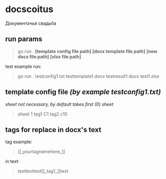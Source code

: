 # docscoitus
Документачья свадьба
## run params
>go run . <strong>[template config file path]</strong> <strong>[docx template file path]</strong> <strong>[new docx file path]</strong> <strong>[xlsx file path]</strong>

test example run:
>go run . testconfig1.txt testtemplate1.docx testresult1.docx test1.xlsx
## template config file <em>(by example testconfig1.txt)</em>
<em>sheet not necessary, by default takes first (0) sheet</em>
>sheet 1
>tag1 C1
>tag2 c10
## tags for replace in docx's text
tag example:
>[[\_yourtagnamehere\_]]

in text:
>texttexttext[[\_tag1\_]]text
